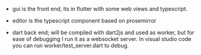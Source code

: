 

- gui is the front end, its in flutter with some web views and typescript.

- editor is the typescript component based on prosemirror

- dart back end; will be compiled with dart2js and used as worker, but for ease of debugging I run it as a websocket server. In visual studio code you can run  worker/test_server.dart to debug.

